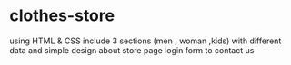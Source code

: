 # clothes-store
using  HTML & CSS
include 3 sections (men , woman ,kids) with different data and simple design 
about store page
login form to contact us
